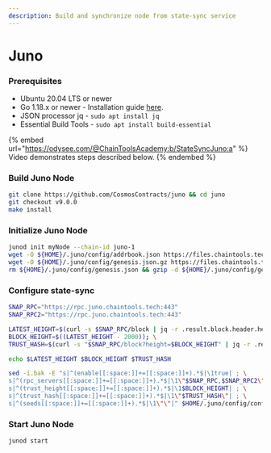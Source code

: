 ```yaml
---
description: Build and synchronize node from state-sync service
---
```


# Juno

### Prerequisites

* Ubuntu 20.04 LTS or newer
* Go 1.18.x or newer - Installation guide [here](../../../../home/installation/install-golang.md).
* JSON processor jq - `sudo apt install jq`
* Essential Build Tools - `sudo apt install build-essential`

{% embed url="https://odysee.com/@ChainToolsAcademy:b/StateSyncJuno:a" %}
Video demonstrates steps described below.
{% endembed %}

### Build Juno Node

```bash
git clone https://github.com/CosmosContracts/juno && cd juno
git checkout v9.0.0
make install
```

### Initialize Juno Node

```bash
junod init myNode --chain-id juno-1
wget -O ${HOME}/.juno/config/addrbook.json https://files.chaintools.tech/chains/juno/addrbook.json
wget -O ${HOME}/.juno/config/genesis.json.gz https://files.chaintools.tech/chains/juno/genesis.json.gz
rm ${HOME}/.juno/config/genesis.json && gzip -d ${HOME}/.juno/config/genesis.json.gz
```

### Configure state-sync

```bash
SNAP_RPC="https://rpc.juno.chaintools.tech:443"
SNAP_RPC2="https://rpc.juno.chaintools.tech:443"

LATEST_HEIGHT=$(curl -s $SNAP_RPC/block | jq -r .result.block.header.height); \
BLOCK_HEIGHT=$((LATEST_HEIGHT - 2000)); \
TRUST_HASH=$(curl -s "$SNAP_RPC/block?height=$BLOCK_HEIGHT" | jq -r .result.block_id.hash)

echo $LATEST_HEIGHT $BLOCK_HEIGHT $TRUST_HASH

sed -i.bak -E "s|^(enable[[:space:]]+=[[:space:]]+).*$|\1true| ; \
s|^(rpc_servers[[:space:]]+=[[:space:]]+).*$|\1\"$SNAP_RPC,$SNAP_RPC2\"| ; \
s|^(trust_height[[:space:]]+=[[:space:]]+).*$|\1$BLOCK_HEIGHT| ; \
s|^(trust_hash[[:space:]]+=[[:space:]]+).*$|\1\"$TRUST_HASH\"| ; \
s|^(seeds[[:space:]]+=[[:space:]]+).*$|\1\"\"|" $HOME/.juno/config/config.toml
```

### Start Juno Node

```
junod start
```
